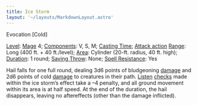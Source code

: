 ```yaml
---
title: Ice Storm
layout: '~/layouts/MarkdownLayout.astro'
---
```

Evocation [Cold]

[Level](/modern.d20.srd/fx/level):
[Mage](/modern.d20.srd/classes/advanced/mage) 4;
[Components](/modern.d20.srd/fx/components): V, S, M; [Casting Time](/modern.d20.srd/fx/casting.time); [Attack action](/modern.d20.srd/combat/attack.actions)
[Range](/modern.d20.srd/fx/range): Long (400 ft. + 40 ft./level);
[Area](/modern.d20.srd/fx/area): Cylinder (20-ft. radius, 40 ft. high);
[Duration](/modern.d20.srd/fx/duration): 1 round; [Saving Throw](/modern.d20.srd/basics/saving.throws): None; [Spell Resistance](/modern.d20.srd/special.abilities/spell.resistance): Yes

Hail falls for one full round, dealing 3d6 points of bludgeoning
[damage](/modern.d20.srd/combat/damage) and 2d6 points of cold
[damage](/modern.d20.srd/combat/damage) to creatures in their path.
[Listen](/modern.d20.srd/skills/listen)
[checks](/modern.d20.srd/skills/skill.basics) made within the ice
storm’s effect take a –4 penalty, and all ground movement within its area is
at half speed. At the end of the duration, the hail disappears, leaving no
aftereffects (other than the damage inflicted).

